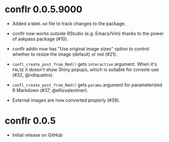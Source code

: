 # conflr 0.0.5.9000

* Added a `NEWS.md` file to track changes to the package.

* conflr now works outside RStudio (e.g. Emacs/Vim) thanks to the power of
  askpass package (#10).

* conflr addin now has "Use original image sizes" option to control whether to resize
  the image (default) or not (#21).

* `confl_create_post_from_Rmd()` gets `interactive` argument. When it's `FALSE`
  it doesn't show Shiny popups, which is suitable for console use (#32, @ndiquattro).

* `confl_create_post_from_Rmd()` gets `params` argument for parameterized R
  Markdown (#37, @ellisvalentiner).

* External images are now converted properly (#39).

# conflr 0.0.5

* Initial release on GitHub
